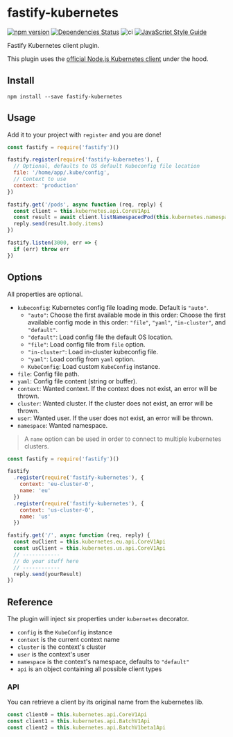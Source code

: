 # fastify-kubernetes

[![npm version](https://badge.fury.io/js/fastify-kubernetes.svg)](https://badge.fury.io/js/fastify-kubernetes)
[![Dependencies Status](https://david-dm.org/greguz/fastify-kubernetes.svg)](https://david-dm.org/greguz/fastify-kubernetes.svg)
![ci](https://github.com/greguz/fastify-kubernetes/workflows/ci/badge.svg)
[![JavaScript Style Guide](https://img.shields.io/badge/code_style-standard-brightgreen.svg)](https://standardjs.com)

Fastify Kubernetes client plugin.

This plugin uses the [official Node.js Kubernetes client](https://www.npmjs.com/package/@kubernetes/client-node) under the hood.

## Install

```
npm install --save fastify-kubernetes
```

## Usage

Add it to your project with `register` and you are done!

```javascript
const fastify = require('fastify')()

fastify.register(require('fastify-kubernetes'), {
  // Optional, defaults to OS default Kubeconfig file location
  file: '/home/app/.kube/config',
  // Context to use
  context: 'production'
})

fastify.get('/pods', async function (req, reply) {
  const client = this.kubernetes.api.CoreV1Api
  const result = await client.listNamespacedPod(this.kubernetes.namespace)
  reply.send(result.body.items)
})

fastify.listen(3000, err => {
  if (err) throw err
})
```

## Options

All properties are optional.

- `kubeconfig`: Kubernetes config file loading mode. Default is `"auto"`.
  - `"auto"`: Choose the first available mode in this order: Choose the first available config mode in this order: `"file"`, `"yaml"`, `"in-cluster"`, and `"default"`.
  - `"default"`: Load config file the default OS location.
  - `"file"`: Load config file from `file` option.
  - `"in-cluster"`: Load in-cluster kubeconfig file.
  - `"yaml"`: Load config from `yaml` option.
  - `KubeConfig`: Load custom `KubeConfig` instance.
- `file`: Config file path.
- `yaml`: Config file content (string or buffer).
- `context`: Wanted context. If the context does not exist, an error will be thrown.
- `cluster`: Wanted cluster. If the cluster does not exist, an error will be thrown.
- `user`: Wanted user. If the user does not exist, an error will be thrown.
- `namespace`: Wanted namespace.

> A `name` option can be used in order to connect to multiple kubernetes clusters.

```javascript
const fastify = require('fastify')()

fastify
  .register(require('fastify-kubernetes'), {
    context: 'eu-cluster-0',
    name: 'eu'
  })
  .register(require('fastify-kubernetes'), {
    context: 'us-cluster-0',
    name: 'us'
  })

fastify.get('/', async function (req, reply) {
  const euClient = this.kubernetes.eu.api.CoreV1Api
  const usClient = this.kubernetes.us.api.CoreV1Api
  // ------------
  // do your stuff here
  // ------------
  reply.send(yourResult)
})
```

## Reference

The plugin will inject six properties under `kubernetes` decorator.

- `config` is the `KubeConfig` instance
- `context` is the current context name
- `cluster` is the context's cluster
- `user` is the context's user
- `namespace` is the context's namespace, defaults to `"default"`
- `api` is an object containing all possible client types

### API

You can retrieve a client by its original name from the kubernetes lib.

```javascript
const client0 = this.kubernetes.api.CoreV1Api
const client1 = this.kubernetes.api.BatchV1Api
const client2 = this.kubernetes.api.BatchV1beta1Api
```
